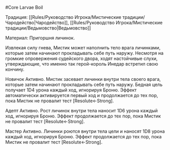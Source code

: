 #Core
Larvae Boil

Традиция: [[Rules/Руководство Игрока/Мистические традиции/Чародейство|Чародейство]], [[Rules/Руководство Игрока/Мистические традиции/Ведьмовство|Ведьмовство]]

Материал: Пригоршня личинок.

Извлекая силу гнева, Мистик может наполнить тело врага личинками, которые затем начинают прокладывать себе путь наружу. Несмотря на громкие опровержения судейского двора, ходят настойчивые слухи, утверждающие, что именно так герой-король Инедар встретил свою кончину.

Новичок Активно. Мистик засевает личинки внутри тела своего врага, которые затем начинают прокладывать себе путь наружу. Бедная цель получает 1D4 урона каждый ход, игнорируя Броню. Эффект автоматически активируется первый ход и продолжается до тех пор, пока Мистик не провалит тест [Resolute←Strong].

Адепт Активно. Рост личинок внутри тела наносит 1D6 урона каждый ход, игнорируя Броню. Эффект продолжается до тех пор, пока Мистик не провалит тест [Resolute←Strong].

Мастер Активно. Личинки роются внутри тела цели и наносят 1D8 урона каждый ход, игнорируя Броню. Эффект продолжается до тех пор, пока Мистик не провалит тест [Resolute←Strong].